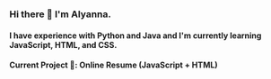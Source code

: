 ### Hi there 👋 I'm Alyanna.
#### I have experience with Python and Java and I'm currently learning JavaScript, HTML, and CSS.
#### Current Project 🚧: Online Resume (JavaScript + HTML)

### 
<!--
**al-yanna/al-yanna** is a ✨ _special_ ✨ repository because its `README.md` (this file) appears on your GitHub profile.

Here are some ideas to get you started:

- 🔭 I’m currently working on ...
- 🌱 I’m currently learning ...
- 👯 I’m looking to collaborate on ...
- 🤔 I’m looking for help with ...
- 💬 Ask me about ...
- 📫 How to reach me: ...
- 😄 Pronouns: ...
- ⚡ Fun fact: ...
-->
